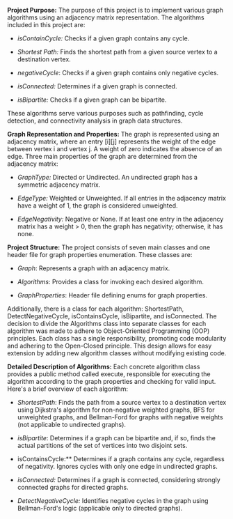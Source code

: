 
**Project Purpose:**
The purpose of this project is to implement various graph algorithms using an adjacency matrix representation. The algorithms included in this project are:

  * *isContainCycle:*  Checks if a given graph contains any cycle.

  * *Shortest Path:* Finds the shortest path from a given source vertex to a destination vertex.

  * *negativeCycle*: Checks if a given graph contains only negative cycles.

  * *isConnected:* Determines if a given graph is connected.

  * *isBipartite:* Checks if a given graph can be bipartite.

  These algorithms serve various purposes such as pathfinding, cycle detection, and connectivity analysis in graph data structures.


**Graph Representation and Properties:**
The graph is represented using an adjacency matrix, where an entry [i][j] represents the weight of the edge between vertex i and vertex j. A weight of zero indicates the absence of an edge.
Three main properties of the graph are determined from the adjacency matrix:

  * *GraphType:* Directed or Undirected. An undirected graph has a symmetric adjacency matrix.

  * *EdgeType:* Weighted or Unweighted. If all entries in the adjacency matrix have a weight of 1, the graph is considered unweighted.

  * *EdgeNegativity:* Negative or None. If at least one entry in the adjacency matrix has a weight > 0, then the graph has negativity; otherwise, it has none.


**Project Structure:**
The project consists of seven main classes and one header file for graph properties enumeration. These classes are:

   * *Graph*: Represents a graph with an adjacency matrix.

  * *Algorithms*: Provides a class for invoking each desired algorithm.

  * *GraphProperties*: Header file defining enums for graph properties.

  Additionally, there is a class for each algorithm: ShortestPath, DetectNegativeCycle, isContainsCycle, isBipartite, and isConnected.
  The decision to divide the Algorithms class into separate classes for each algorithm was made to adhere to Object-Oriented Programming (OOP) principles. Each class has a single responsibility, promoting code modularity and adhering to the Open-Closed principle. This design allows for easy extension by adding new algorithm classes without modifying existing code.


**Detailed Description of Algorithms:**
Each concrete algorithm class provides a public method called execute, responsible for executing the algorithm according to the graph properties and checking for valid input. Here's a brief overview of each algorithm:

  * *ShortestPath*: Finds the path from a source vertex to a destination vertex using Dijkstra's algorithm for non-negative weighted graphs, BFS for unweighted graphs, and Bellman-Ford for graphs with negative weights (not applicable to undirected graphs).

  * *isBipartite*: Determines if a graph can be bipartite and, if so, finds the actual partitions of the set of vertices into two disjoint sets.

  * isContainsCycle:** Determines if a graph contains any cycle, regardless of negativity. Ignores cycles with only one edge in undirected graphs.

  * *isConnected:* Determines if a graph is connected, considering strongly connected graphs for directed graphs.

  * *DetectNegativeCycle:* Identifies negative cycles in the graph using Bellman-Ford's logic (applicable only to directed graphs).

